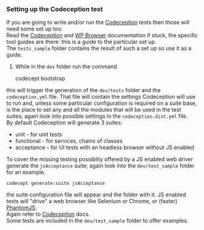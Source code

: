 ### Setting up the Codeception test
If you are going to write and/or run the [Codeception](http://codeception.com/) tests then those will need some set up too.  
Read the [Codeception](http://codeception.com/) and [WP Browser](https://github.com/lucatume/wp-browser) documentation if stuck, the specific tool guides are there: this is a guide to the particular set up.  
The `tests_sample` folder contains the result of such a set up so use it as a guide.

1. While in the `dev` folder run the command
    
    codecept bootstrap
    
this will trigger the generation of the `dev/tests` folder and the `codeception.yml` file. That file will contain the settings Codeception will use to run and, unless some particular configuration is required on a suite base, is the place to set any and all the modules that will be used in the test suites; again look into possible settings in the `codeception.dist.yml` file.  
By default Codeception will generate 3 suites:

* unit - for unit tests
* functional - for services, chains of classes
* acceptance - for UI tests with an headless browser without JS enabled

To cover the missing testing possiblity offered by a JS enabled web driver generate the `jsAcceptance` suite; again look into the `dev/test_sample` folder for an example.

    codecept generate:suite jsAcceptance
    
the suite configuration file will appear and the folder with it. JS enabled tests will "drive" a web browser like Selenium or Chrome, or (faster) [PhantomJS](http://phantomjs.org/).  
Again refer to [Codeception](http://codeception.com/) docs.  
Some tests are included in the `dev/test_sample` folder to offer examples.